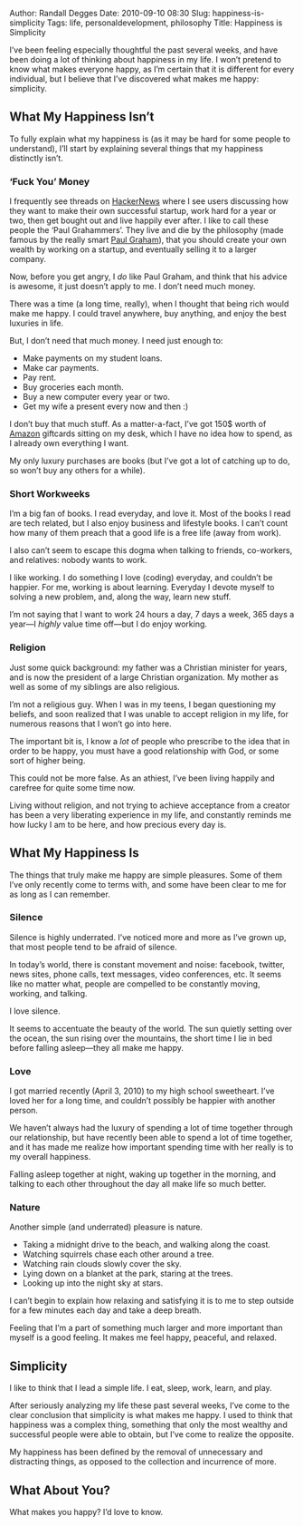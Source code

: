 Author: Randall Degges
Date: 2010-09-10 08:30
Slug: happiness-is-simplicity
Tags: life, personaldevelopment, philosophy
Title: Happiness is Simplicity


I’ve been feeling especially thoughtful the past several weeks, and have been
doing a lot of thinking about happiness in my life. I won’t pretend to know what
makes everyone happy, as I’m certain that it is different for every individual,
but I believe that I’ve discovered what makes me happy: simplicity.


## What My Happiness Isn’t

To fully explain what my happiness is (as it may be hard for some people to
understand), I’ll start by explaining several things that my happiness
distinctly isn’t.


### ‘Fuck You’ Money

I frequently see threads on [HackerNews][] where I see users discussing how they
want to make their own successful startup, work hard for a year or two, then get
bought out and live happily ever after. I like to call these people the ‘Paul
Grahammers’. They live and die by the philosophy (made famous by the really
smart [Paul Graham][]), that you should create your own wealth by working on a
startup, and eventually selling it to a larger company.

Now, before you get angry, I *do* like Paul Graham, and think that his advice is
awesome, it just doesn’t apply to me. I don’t need much money.

There was a time (a long time, really), when I thought that being rich would
make me happy. I could travel anywhere, buy anything, and enjoy the best
luxuries in life.

But, I don’t need that much money. I need just enough to:

-   Make payments on my student loans.
-   Make car payments.
-   Pay rent.
-   Buy groceries each month.
-   Buy a new computer every year or two.
-   Get my wife a present every now and then :)

I don’t buy that much stuff. As a matter-a-fact, I’ve got 150\$ worth of
[Amazon][] giftcards sitting on my desk, which I have no idea how to spend, as I
already own everything I want.

My only luxury purchases are books (but I’ve got a lot of catching up to do, so
won’t buy any others for a while).


### Short Workweeks

I’m a big fan of books. I read everyday, and love it. Most of the books I read
are tech related, but I also enjoy business and lifestyle books. I can’t count
how many of them preach that a good life is a free life (away from work).

I also can’t seem to escape this dogma when talking to friends, co-workers, and
relatives: nobody wants to work.

I like working. I do something I love (coding) everyday, and couldn’t be
happier. For me, working is about learning. Everyday I devote myself to solving
a new problem, and, along the way, learn new stuff.

I’m not saying that I want to work 24 hours a day, 7 days a week, 365 days a
year—I *highly* value time off—but I do enjoy working.


### Religion

Just some quick background: my father was a Christian minister for years, and is
now the president of a large Christian organization. My mother as well as some
of my siblings are also religious.

I’m not a religious guy. When I was in my teens, I began questioning my beliefs,
and soon realized that I was unable to accept religion in my life, for numerous
reasons that I won’t go into here.

The important bit is, I know a *lot* of people who prescribe to the idea that in
order to be happy, you must have a good relationship with God, or some sort of
higher being.

This could not be more false. As an athiest, I’ve been living happily and
carefree for quite some time now.

Living without religion, and not trying to achieve acceptance from a creator has
been a very liberating experience in my life, and constantly reminds me how
lucky I am to be here, and how precious every day is.


## What My Happiness Is

The things that truly make me happy are simple pleasures. Some of them I’ve only
recently come to terms with, and some have been clear to me for as long as I can
remember.


### Silence

Silence is highly underrated. I’ve noticed more and more as I’ve grown up, that
most people tend to be afraid of silence.

In today’s world, there is constant movement and noise: facebook, twitter, news
sites, phone calls, text messages, video conferences, etc. It seems like no
matter what, people are compelled to be constantly moving, working, and talking.

I love silence.

It seems to accentuate the beauty of the world. The sun quietly setting over the
ocean, the sun rising over the mountains, the short time I lie in bed before
falling asleep—they all make me happy.


### Love

I got married recently (April 3, 2010) to my high school sweetheart. I’ve loved
her for a long time, and couldn’t possibly be happier with another person.

We haven’t always had the luxury of spending a lot of time together through our
relationship, but have recently been able to spend a lot of time together, and
it has made me realize how important spending time with her really is to my
overall happiness.

Falling asleep together at night, waking up together in the morning, and talking
to each other throughout the day all make life so much better.


### Nature

Another simple (and underrated) pleasure is nature.

-   Taking a midnight drive to the beach, and walking along the coast.
-   Watching squirrels chase each other around a tree.
-   Watching rain clouds slowly cover the sky.
-   Lying down on a blanket at the park, staring at the trees.
-   Looking up into the night sky at stars.

I can’t begin to explain how relaxing and satisfying it is to me to step outside
for a few minutes each day and take a deep breath.

Feeling that I’m a part of something much larger and more important than myself
is a good feeling. It makes me feel happy, peaceful, and relaxed.


## Simplicity

I like to think that I lead a simple life. I eat, sleep, work, learn, and play.

After seriously analyzing my life these past several weeks, I’ve come to the
clear conclusion that simplicity is what makes me happy. I used to think that
happiness was a complex thing, something that only the most wealthy and
successful people were able to obtain, but I’ve come to realize the opposite.

My happiness has been defined by the removal of unnecessary and distracting
things, as opposed to the collection and incurrence of more.


## What About You?

What makes you happy? I’d love to know.


  [HackerNews]: http://news.ycombinator.com/
  [Paul Graham]: http://www.paulgraham.com/
  [Amazon]: http://www.amazon.com/gp/redirect.html?ie=UTF8&location=http%3A%2F%2Fwww.amazon.com%2F&tag=projectb14ck-20&linkCode=ur2&camp=1789&creative=390957

